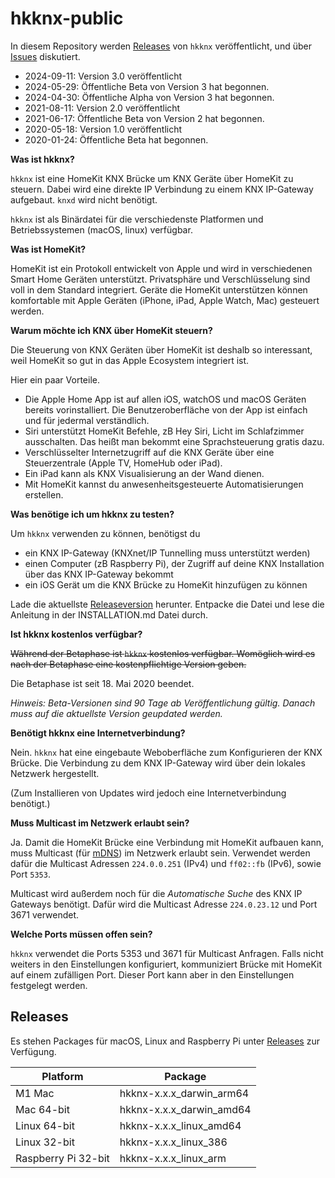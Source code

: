 # hkknx-public
In diesem Repository werden [Releases](https://github.com/brutella/hkknx-public/releases) von `hkknx` veröffentlicht, und über [Issues](https://github.com/brutella/hkknx-public/issues) diskutiert.

- 2024-09-11: Version 3.0 veröffentlicht
- 2024-05-29: Öffentliche Beta von Version 3 hat begonnen.
- 2024-04-30: Öffentliche Alpha von Version 3 hat begonnen.
- 2021-08-11: Version 2.0 veröffentlicht
- 2021-06-17: Öffentliche Beta von Version 2 hat begonnen.
- 2020-05-18: Version 1.0 veröffentlicht
- 2020-01-24: Öffentliche Beta hat begonnen.

**Was ist hkknx?**

`hkknx` ist eine HomeKit KNX Brücke um KNX Geräte über HomeKit zu steuern. Dabei wird eine direkte IP Verbindung zu einem KNX IP-Gateway aufgebaut. `knxd` wird nicht benötigt.

`hkknx` ist als Binärdatei für die verschiedenste Platformen und Betriebssystemen (macOS, linux) verfügbar.

**Was ist HomeKit?**

HomeKit ist ein Protokoll entwickelt von Apple und wird in verschiedenen Smart Home Geräten unterstützt.
Privatsphäre und Verschlüsselung sind voll in dem Standard integriert.
Geräte die HomeKit unterstützen können komfortable mit Apple Geräten (iPhone, iPad, Apple Watch, Mac) gesteuert werden.

**Warum möchte ich KNX über HomeKit steuern?**

Die Steuerung von KNX Geräten über HomeKit ist deshalb so interessant, weil HomeKit so gut in das Apple Ecosystem integriert ist.

Hier ein paar Vorteile.

- Die Apple Home App ist auf allen iOS, watchOS und macOS Geräten bereits vorinstalliert. Die Benutzeroberfläche von der App ist einfach und für jedermal verständlich.
- Siri unterstützt HomeKit Befehle, zB Hey Siri, Licht im Schlafzimmer ausschalten. Das heißt man bekommt eine Sprachsteuerung gratis dazu.
- Verschlüsselter Internetzugriff auf die KNX Geräte über eine Steuerzentrale (Apple TV, HomeHub oder iPad).
- Ein iPad kann als KNX Visualisierung an der Wand dienen.
- Mit HomeKit kannst du anwesenheitsgesteuerte Automatisierungen erstellen.

**Was benötige ich um hkknx zu testen?**

Um `hkknx` verwenden zu können, benötigst du

- ein KNX IP-Gateway (KNXnet/IP Tunnelling muss unterstützt werden)
- einen Computer (zB Raspberry Pi), der Zugriff auf deine KNX Installation über das KNX IP-Gateway bekommt
- ein iOS Gerät um die KNX Brücke zu HomeKit hinzufügen zu können

Lade die aktuellste [Releaseversion](https://github.com/brutella/hkknx-public/releases) herunter.
Entpacke die Datei und lese die Anleitung in der INSTALLATION.md Datei durch.

**Ist hkknx kostenlos verfügbar?**

~~Während der Betaphase ist `hkknx` kostenlos verfügbar.
Womöglich wird es nach der Betaphase eine kostenpflichtige Version geben.~~

Die Betaphase ist seit 18. Mai 2020 beendet.

*Hinweis: Beta-Versionen sind 90 Tage ab Veröffentlichung gültig. Danach muss auf die aktuellste Version geupdated werden.*

**Benötigt hkknx eine Internetverbindung?**

Nein. `hkknx` hat eine eingebaute Weboberfläche zum Konfigurieren der KNX Brücke. Die Verbindung zu dem KNX IP-Gateway wird über dein lokales Netzwerk hergestellt.

(Zum Installieren von Updates wird jedoch eine Internetverbindung benötigt.)

**Muss Multicast im Netzwerk erlaubt sein?**

Ja. Damit die HomeKit Brücke eine Verbindung mit HomeKit aufbauen kann, muss Multicast (für [mDNS](https://en.wikipedia.org/wiki/Multicast_DNS)) im Netzwerk erlaubt sein. Verwendet werden dafür die Multicast Adressen `224.0.0.251` (IPv4) und `ff02::fb` (IPv6), sowie Port `5353`.

Multicast wird außerdem noch für die *Automatische Suche* des KNX IP Gateways benötigt. Dafür wird die Multicast Adresse `224.0.23.12` und Port 3671 verwendet.

**Welche Ports müssen offen sein?**

`hkknx` verwendet die Ports 5353 und 3671 für Multicast Anfragen. Falls nicht weiters in den Einstellungen konfiguriert, kommuniziert Brücke mit HomeKit auf einem zufälligen Port. Dieser Port kann aber in den Einstellungen festgelegt werden.

## Releases

Es stehen Packages für macOS, Linux and Raspberry Pi unter [Releases](https://github.com/brutella/hkknx-public/releases) zur Verfügung.

| Platform  | Package |
| ------------- | ------------- |
| M1 Mac  | hkknx-x.x.x_darwin_arm64  |
| Mac 64-bit  | hkknx-x.x.x_darwin_amd64  |
| Linux 64-bit  | hkknx-x.x.x_linux_amd64  |
| Linux 32-bit  | hkknx-x.x.x_linux_386  |
| Raspberry Pi 32-bit   | hkknx-x.x.x_linux_arm  |
